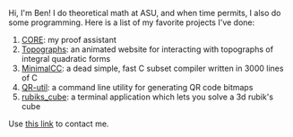 Hi, I'm Ben! I do theoretical math at ASU, and when time permits, I also do some programming.
Here is a list of my favorite projects I've done:
1. [CORE](https://github.com/been-jamming/CORE): my proof assistant
2. [Topographs](https://been-jamming.github.io/topographs): an animated website for interacting with topographs of integral quadratic forms
3. [MinimalCC](https://github.com/been-jamming/MinimalCC): a dead simple, fast C subset compiler written in 3000 lines of C
4. [QR-util](https://github.com/been-jamming/QR-util): a command line utility for generating QR code bitmaps
5. [rubiks_cube](https://github.com/been-jamming/rubiks_cube): a terminal application which lets you solve a 3d rubik's cube

Use [this link](mailto:b33n.jamming+web@gmail.com) to contact me.

<!---
been-jamming/been-jamming is a ✨ special ✨ repository because its `README.md` (this file) appears on your GitHub profile.
You can click the Preview link to take a look at your changes.
--->
